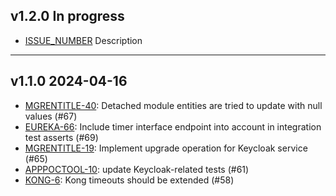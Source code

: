 ## v1.2.0 In progress

* [ISSUE_NUMBER](https://issues.folio.org/browse/ISSUE_NUMBER) Description 

---

## v1.1.0 2024-04-16

* [MGRENTITLE-40](https://issues.folio.org/browse/MGRENTITLE-40): Detached module entities are tried to update with null values (#67)
* [EUREKA-66](https://issues.folio.org/browse/EUREKA-66): Include timer interface endpoint into account in integration test asserts (#69)
* [MGRENTITLE-19](https://issues.folio.org/browse/MGRENTITLE-19): Implement upgrade operation for Keycloak service (#65)
* [APPPOCTOOL-10](https://issues.folio.org/browse/APPPOCTOOL-10): update Keycloak-related tests (#61)
* [KONG-6](https://issues.folio.org/browse/ISSUE_NUMBER): Kong timeouts should be extended (#58)
